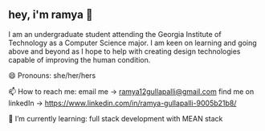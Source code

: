## hey, i'm ramya 👋

<!--
**ramya-gullapalli/ramya-gullapalli** is a ✨ _special_ ✨ repository because its `README.md` (this file) appears on your GitHub profile.

Here are some ideas to get you started:

- 🔭 I’m currently working on ...
- 🌱 I’m currently learning ...
- 👯 I’m looking to collaborate on ...
- 🤔 I’m looking for help with ...
- 💬 Ask me about ...
- 📫 How to reach me: ...
- 😄 Pronouns: ...
- ⚡ Fun fact: ...
-->
I am an undergraduate student attending the Georgia Institute of Technology as a Computer Science major. I am keen on learning and going above and beyond as I hope to help with creating design technologies capable of improving the human condition.

😄 Pronouns:
she/her/hers

📫 How to reach me: 
email me -> ramya12gullapalli@gmail.com
find me on linkedIn -> https://www.linkedin.com/in/ramya-gullapalli-9005b21b8/

🌱 I’m currently learning:
full stack development with MEAN stack


